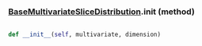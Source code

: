### [BaseMultivariateSliceDistribution](BaseMultivariateSliceDistribution.md).__init__ (method)


```py

def __init__(self, multivariate, dimension)

```


